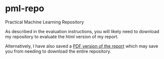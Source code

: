 # pml-repo
Practical Machine Learning Repository

As described in the evaluation instructions, you will likely need to download my repository to evaluate the html version of my report.


Alternatively, I have also saved a <a href="https://github.com/dalezwart/pml-repo/blob/master/pmlReport.pdf">PDF version of the report</a> which may save you from needing to download the entire repository.
